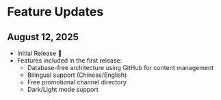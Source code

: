 # Feature Updates

## August 12, 2025
- Initial Release 🚀
- Features included in the first release:
  - Database-free architecture using GitHub for content management
  - Bilingual support (Chinese/English)
  - Free promotional channel directory
  - Dark/Light mode support